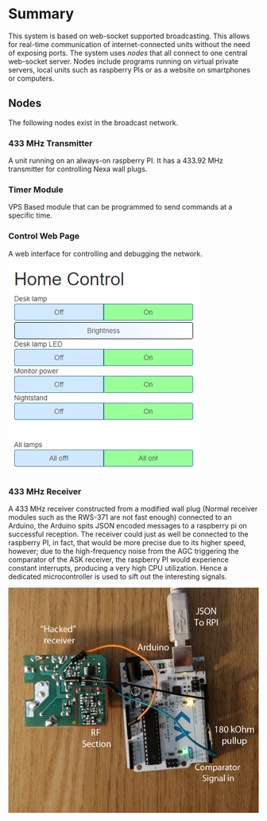 # Summary
This system is based on web-socket supported broadcasting. This allows for real-time communication of internet-connected units without the need of exposing ports. The system uses *nodes* that all connect to one central web-socket server. Nodes include programs running on virtual private servers, local units such as raspberry PIs or as a website on smartphones or computers.

## Nodes
The following nodes exist in the broadcast network.
### 433 MHz Transmitter
A unit running on an always-on raspberry PI. It has a 433.92 MHz transmitter for controlling Nexa wall plugs.

### Timer Module
VPS Based module that can be programmed to send commands at a specific time.

### Control Web Page
A web interface for controlling and debugging the network.

![alt text](/docs/web-buttons.PNG "Part of web-GUI")

### 433 MHz Receiver
A 433 MHz receiver constructed from a modified wall plug (Normal receiver modules such as the RWS-371 are not fast enough) connected to an Arduino, the Arduino spits JSON encoded messages to a raspberry pi on successful reception. The receiver could just as well be connected to the raspberry PI, in fact, that would be more precise due to its higher speed, however; due to the high-frequency noise from the AGC triggering the comparator of the ASK receiver, the raspberry PI would experience constant interrupts, producing a very high CPU utilization. Hence a dedicated microcontroller is used to sift out the interesting signals.


![alt text](/docs/receiver.png "Picture of 433.92 MHz receiver")
